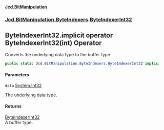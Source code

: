 #### [Jcd.BitManipulation](index.md 'index')
### [Jcd.BitManipulation.ByteIndexers](Jcd.BitManipulation.ByteIndexers.md 'Jcd.BitManipulation.ByteIndexers').[ByteIndexerInt32](Jcd.BitManipulation.ByteIndexers.ByteIndexerInt32.md 'Jcd.BitManipulation.ByteIndexers.ByteIndexerInt32')

## ByteIndexerInt32.implicit operator ByteIndexerInt32(int) Operator

Converts the underlying data type to the buffer type.

```csharp
public static Jcd.BitManipulation.ByteIndexers.ByteIndexerInt32 implicit operator ByteIndexerInt32(int data);
```
#### Parameters

<a name='Jcd.BitManipulation.ByteIndexers.ByteIndexerInt32.op_ImplicitJcd.BitManipulation.ByteIndexers.ByteIndexerInt32(int).data'></a>

`data` [System.Int32](https://docs.microsoft.com/en-us/dotnet/api/System.Int32 'System.Int32')

The underlying data type.

#### Returns
[ByteIndexerInt32](Jcd.BitManipulation.ByteIndexers.ByteIndexerInt32.md 'Jcd.BitManipulation.ByteIndexers.ByteIndexerInt32')  
A buffer type.